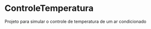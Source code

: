ControleTemperatura
===================

Projeto para simular o controle de temperatura de um ar condicionado